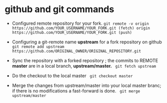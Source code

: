 

# github and git commands #


  * Configured remote repository for your fork.
`git remote -v
origin  https://github.com/YOUR_USERNAME/YOUR_FORK.git (fetch)
origin  https://github.com/YOUR_USERNAME/YOUR_FORK.git (push)`



  * Configuring a git-remote name **upstream** for a fork repository on github
 ` git remote add upstream https://github.com/ORIGINAL_OWNER/ORIGINAL_REPOSITORY.git`
 
 
  
  * Sync the repository with a forked repository ; the commits to REMOTE **master** are in a local branch, **upstream/master.**
 ` git fetch upstream`
 
  *  Do the checkout to the local master
` git checkout master` 


  * Merge the changes from upstream/master into your local master branc; if there is no modifications a fast-forward is done.
` git merge upstream/master` 
